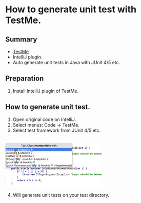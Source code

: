 # How to generate unit test with TestMe.

## Summary 

- [TestMe](https://plugins.jetbrains.com/plugin/9471-testme/)
- IntelliJ plugin.
- Auto generate unit tests in Java with JUnit 4/5 etc. 

## Preparation
1. Install IntelliJ plugin of TestMe.

## How to generate unit test.

1. Open original code on  IntelliJ.
2. Select menus: Code -> TestMe.
3. Select test framework from JUnit 4/5 etc.

<br><img src="./images/testme.png" style="width:300px">

4. Will generate unit tests on your test directory.

